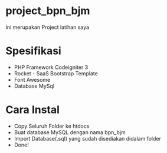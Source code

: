 # project_bpn_bjm
Ini merupakan Project latihan saya

# Spesifikasi
- PHP Framework Codeigniter 3
- Rocket - SaaS Bootstrap Template
- Font Awesome
- Database MySql

# Cara Instal
- Copy Seluruh Folder ke htdocs
- Buat database MySQL dengan nama bpn_bjm
- Import Database(.sql) yang sudah disediakan didalam folder
- Done!
